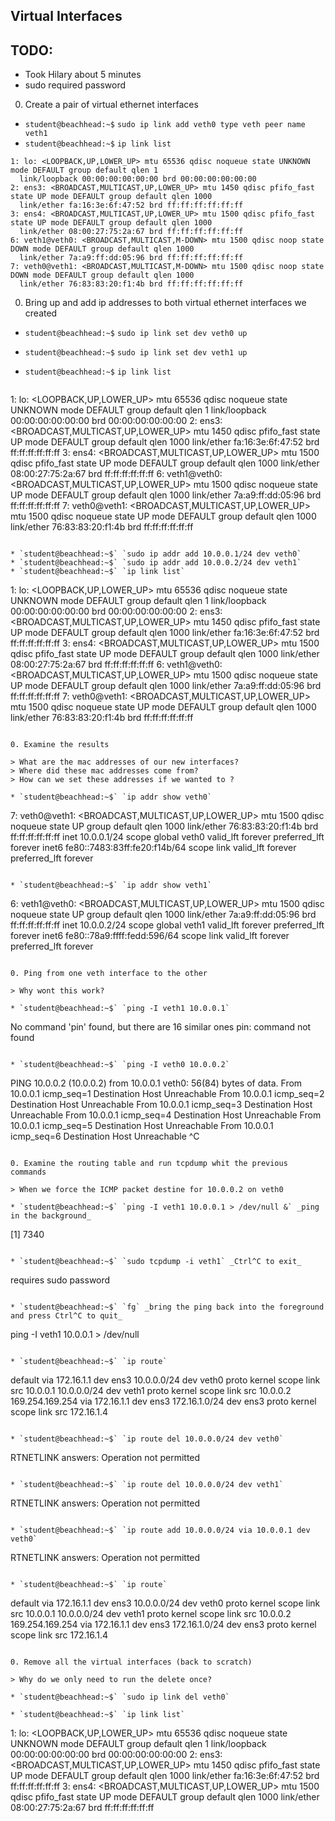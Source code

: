 ## Virtual Interfaces

## TODO:
- Took Hilary about 5 minutes
- sudo required password

0. Create a pair of virtual ethernet interfaces 

  * `student@beachhead:~$` `sudo ip link add veth0 type veth peer name veth1`
  * `student@beachhead:~$` `ip link list`
  
  ```
  1: lo: <LOOPBACK,UP,LOWER_UP> mtu 65536 qdisc noqueue state UNKNOWN mode DEFAULT group default qlen 1
    link/loopback 00:00:00:00:00:00 brd 00:00:00:00:00:00
  2: ens3: <BROADCAST,MULTICAST,UP,LOWER_UP> mtu 1450 qdisc pfifo_fast state UP mode DEFAULT group default qlen 1000
    link/ether fa:16:3e:6f:47:52 brd ff:ff:ff:ff:ff:ff
  3: ens4: <BROADCAST,MULTICAST,UP,LOWER_UP> mtu 1500 qdisc pfifo_fast state UP mode DEFAULT group default qlen 1000
    link/ether 08:00:27:75:2a:67 brd ff:ff:ff:ff:ff:ff
  6: veth1@veth0: <BROADCAST,MULTICAST,M-DOWN> mtu 1500 qdisc noop state DOWN mode DEFAULT group default qlen 1000
    link/ether 7a:a9:ff:dd:05:96 brd ff:ff:ff:ff:ff:ff
  7: veth0@veth1: <BROADCAST,MULTICAST,M-DOWN> mtu 1500 qdisc noop state DOWN mode DEFAULT group default qlen 1000
    link/ether 76:83:83:20:f1:4b brd ff:ff:ff:ff:ff:ff
  ```  

0. Bring up and add ip addresses to both virtual ethernet interfaces we created

  * `student@beachhead:~$` `sudo ip link set dev veth0 up`
  * `student@beachhead:~$` `sudo ip link set dev veth1 up`
  * `student@beachhead:~$` `ip link list`
  
    ```
  1: lo: <LOOPBACK,UP,LOWER_UP> mtu 65536 qdisc noqueue state UNKNOWN mode DEFAULT group default qlen 1
    link/loopback 00:00:00:00:00:00 brd 00:00:00:00:00:00
  2: ens3: <BROADCAST,MULTICAST,UP,LOWER_UP> mtu 1450 qdisc pfifo_fast state UP mode DEFAULT group default qlen 1000
    link/ether fa:16:3e:6f:47:52 brd ff:ff:ff:ff:ff:ff
  3: ens4: <BROADCAST,MULTICAST,UP,LOWER_UP> mtu 1500 qdisc pfifo_fast state UP mode DEFAULT group default qlen 1000
    link/ether 08:00:27:75:2a:67 brd ff:ff:ff:ff:ff:ff
  6: veth1@veth0: <BROADCAST,MULTICAST,UP,LOWER_UP> mtu 1500 qdisc noqueue state UP mode DEFAULT group default qlen 1000
    link/ether 7a:a9:ff:dd:05:96 brd ff:ff:ff:ff:ff:ff
  7: veth0@veth1: <BROADCAST,MULTICAST,UP,LOWER_UP> mtu 1500 qdisc noqueue state UP mode DEFAULT group default qlen 1000
    link/ether 76:83:83:20:f1:4b brd ff:ff:ff:ff:ff:ff
  ```
  
  * `student@beachhead:~$` `sudo ip addr add 10.0.0.1/24 dev veth0`
  * `student@beachhead:~$` `sudo ip addr add 10.0.0.2/24 dev veth1`
  * `student@beachhead:~$` `ip link list`
  
  ```
  1: lo: <LOOPBACK,UP,LOWER_UP> mtu 65536 qdisc noqueue state UNKNOWN mode DEFAULT group default qlen 1
    link/loopback 00:00:00:00:00:00 brd 00:00:00:00:00:00
  2: ens3: <BROADCAST,MULTICAST,UP,LOWER_UP> mtu 1450 qdisc pfifo_fast state UP mode DEFAULT group default qlen 1000
    link/ether fa:16:3e:6f:47:52 brd ff:ff:ff:ff:ff:ff
  3: ens4: <BROADCAST,MULTICAST,UP,LOWER_UP> mtu 1500 qdisc pfifo_fast state UP mode DEFAULT group default qlen 1000
    link/ether 08:00:27:75:2a:67 brd ff:ff:ff:ff:ff:ff
  6: veth1@veth0: <BROADCAST,MULTICAST,UP,LOWER_UP> mtu 1500 qdisc noqueue state UP mode DEFAULT group default qlen 1000
    link/ether 7a:a9:ff:dd:05:96 brd ff:ff:ff:ff:ff:ff
  7: veth0@veth1: <BROADCAST,MULTICAST,UP,LOWER_UP> mtu 1500 qdisc noqueue state UP mode DEFAULT group default qlen 1000
    link/ether 76:83:83:20:f1:4b brd ff:ff:ff:ff:ff:ff
  ```

0. Examine the results
  
  > What are the mac addresses of our new interfaces?  
  > Where did these mac addresses come from?
  > How can we set these addresses if we wanted to ?

  * `student@beachhead:~$` `ip addr show veth0`
  
  ```
  7: veth0@veth1: <BROADCAST,MULTICAST,UP,LOWER_UP> mtu 1500 qdisc noqueue state UP group default qlen 1000
    link/ether 76:83:83:20:f1:4b brd ff:ff:ff:ff:ff:ff
    inet 10.0.0.1/24 scope global veth0
       valid_lft forever preferred_lft forever
    inet6 fe80::7483:83ff:fe20:f14b/64 scope link 
       valid_lft forever preferred_lft forever
  ```
  
  * `student@beachhead:~$` `ip addr show veth1`
  
  ```
  6: veth1@veth0: <BROADCAST,MULTICAST,UP,LOWER_UP> mtu 1500 qdisc noqueue state UP group default qlen 1000
    link/ether 7a:a9:ff:dd:05:96 brd ff:ff:ff:ff:ff:ff
    inet 10.0.0.2/24 scope global veth1
       valid_lft forever preferred_lft forever
    inet6 fe80::78a9:ffff:fedd:596/64 scope link 
       valid_lft forever preferred_lft forever
  ``` 

0. Ping from one veth interface to the other

  > Why wont this work?

  * `student@beachhead:~$` `ping -I veth1 10.0.0.1`
  
  ```
  No command 'pin' found, but there are 16 similar ones
pin: command not found
  ```

  * `student@beachhead:~$` `ping -I veth0 10.0.0.2`
  
  ```
  PING 10.0.0.2 (10.0.0.2) from 10.0.0.1 veth0: 56(84) bytes of data.
From 10.0.0.1 icmp_seq=1 Destination Host Unreachable
From 10.0.0.1 icmp_seq=2 Destination Host Unreachable
From 10.0.0.1 icmp_seq=3 Destination Host Unreachable
From 10.0.0.1 icmp_seq=4 Destination Host Unreachable
From 10.0.0.1 icmp_seq=5 Destination Host Unreachable
From 10.0.0.1 icmp_seq=6 Destination Host Unreachable
^C
  ```

0. Examine the routing table and run tcpdump whit the previous commands

  > When we force the ICMP packet destine for 10.0.0.2 on veth0 

  * `student@beachhead:~$` `ping -I veth1 10.0.0.1 > /dev/null &` _ping in the background_
  
  ```
  [1] 7340
  ```

  * `student@beachhead:~$` `sudo tcpdump -i veth1` _Ctrl^C to exit_
  
  ```
  requires sudo password
  ```
  
  * `student@beachhead:~$` `fg` _bring the ping back into the foreground and press Ctrl^C to quit_
  
  ```
  ping -I veth1 10.0.0.1 > /dev/null
  ```
  
  * `student@beachhead:~$` `ip route`
  
  ```
  default via 172.16.1.1 dev ens3 
  10.0.0.0/24 dev veth0  proto kernel  scope link  src 10.0.0.1 
  10.0.0.0/24 dev veth1  proto kernel  scope link  src 10.0.0.2 
  169.254.169.254 via 172.16.1.1 dev ens3 
  172.16.1.0/24 dev ens3  proto kernel  scope link  src 172.16.1.4 
  ```
  
  * `student@beachhead:~$` `ip route del 10.0.0.0/24 dev veth0`
  
  ```
  RTNETLINK answers: Operation not permitted
  ```
  
  * `student@beachhead:~$` `ip route del 10.0.0.0/24 dev veth1`
  
  ```
  RTNETLINK answers: Operation not permitted
  ```
  
  * `student@beachhead:~$` `ip route add 10.0.0.0/24 via 10.0.0.1 dev veth0`
  
  ```
  RTNETLINK answers: Operation not permitted
  ```
  
  * `student@beachhead:~$` `ip route`
  
  ```
  default via 172.16.1.1 dev ens3 
  10.0.0.0/24 dev veth0  proto kernel  scope link  src 10.0.0.1 
  10.0.0.0/24 dev veth1  proto kernel  scope link  src 10.0.0.2 
  169.254.169.254 via 172.16.1.1 dev ens3 
  172.16.1.0/24 dev ens3  proto kernel  scope link  src 172.16.1.4 
  ```

0. Remove all the virtual interfaces (back to scratch)

  > Why do we only need to run the delete once?

  * `student@beachhead:~$` `sudo ip link del veth0`
  
  * `student@beachhead:~$` `ip link list`
  
  ```
1: lo: <LOOPBACK,UP,LOWER_UP> mtu 65536 qdisc noqueue state UNKNOWN mode DEFAULT group default qlen 1
    link/loopback 00:00:00:00:00:00 brd 00:00:00:00:00:00
2: ens3: <BROADCAST,MULTICAST,UP,LOWER_UP> mtu 1450 qdisc pfifo_fast state UP mode DEFAULT group default qlen 1000
    link/ether fa:16:3e:6f:47:52 brd ff:ff:ff:ff:ff:ff
3: ens4: <BROADCAST,MULTICAST,UP,LOWER_UP> mtu 1500 qdisc pfifo_fast state UP mode DEFAULT group default qlen 1000
    link/ether 08:00:27:75:2a:67 brd ff:ff:ff:ff:ff:ff
  ```

